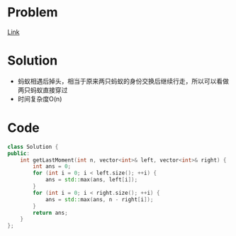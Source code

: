 # Problem
[Link](https://leetcode-cn.com/problems/last-moment-before-all-ants-fall-out-of-a-plank/)

# Solution
* 蚂蚁相遇后掉头，相当于原来两只蚂蚁的身份交换后继续行走，所以可以看做两只蚂蚁直接穿过
* 时间复杂度O(n)

# Code
```cpp
class Solution {
public:
    int getLastMoment(int n, vector<int>& left, vector<int>& right) {
        int ans = 0;
        for (int i = 0; i < left.size(); ++i) {
            ans = std::max(ans, left[i]);
        }
        for (int i = 0; i < right.size(); ++i) {
            ans = std::max(ans, n - right[i]);
        }
        return ans;
    }
};
```